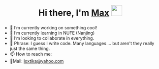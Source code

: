 <h1 align="center">Hi there, I'm <a href="https://creativity-start.art/" target="_blank">Max</a> 
<img src="https://github.com/blackcater/blackcater/raw/main/images/Hi.gif" height="35"/></h1>
<h3 align="center"></h3>

- 🔭 I’m currently working on something cool!
- 🌱 I’m currently learning in NUFE (Nanjing)
- 👯 I’m looking to collaborate in everything.
- 💬 Phrase: I guess I write code. Many languages ... but aren't they really just the same thing.
- 📫 How to reach me: 
- 📂Mail: loxtika@yahoo.com 

